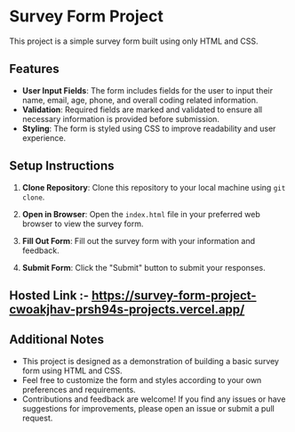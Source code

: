 # Survey Form Project

This project is a simple survey form built using only HTML and CSS.

## Features

- **User Input Fields**: The form includes fields for the user to input their name, email, age, phone, and overall coding related information.
- **Validation**: Required fields are marked and validated to ensure all necessary information is provided before submission.
- **Styling**: The form is styled using CSS to improve readability and user experience.

## Setup Instructions

1. **Clone Repository**: Clone this repository to your local machine using `git clone`.
   
2. **Open in Browser**: Open the `index.html` file in your preferred web browser to view the survey form.

3. **Fill Out Form**: Fill out the survey form with your information and feedback.

4. **Submit Form**: Click the "Submit" button to submit your responses.

## Hosted Link :- https://survey-form-project-cwoakjhav-prsh94s-projects.vercel.app/

## Additional Notes

- This project is designed as a demonstration of building a basic survey form using HTML and CSS.
- Feel free to customize the form and styles according to your own preferences and requirements.
- Contributions and feedback are welcome! If you find any issues or have suggestions for improvements, please open an issue or submit a pull request.
